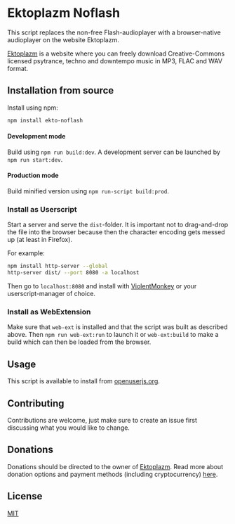 # Ektoplazm Noflash

This script replaces the non-free Flash-audioplayer with a browser-native audioplayer on the website Ektoplazm.

[Ektoplazm](http://ektoplazm.com) is a website where you can freely download Creative-Commons licensed psytrance, techno and downtempo music in MP3, FLAC and WAV format.

## Installation from source

Install using npm:

```bash
npm install ekto-noflash
```

#### Development mode

Build using `npm run build:dev`. A development server can be launched by `npm run start:dev`.

#### Production mode

Build minified version using `npm run-script build:prod`.

### Install as Userscript

Start a server and serve the `dist`-folder. It is important not to drag-and-drop the file into the browser because then the character encoding gets messed up (at least in Firefox).

For example:

```bash
npm install http-server --global
http-server dist/ --port 8080 -a localhost
```

Then go to `localhost:8080` and install with [ViolentMonkey](https://violentmonkey.github.io/) or your userscript-manager of choice.

### Install as WebExtension

Make sure that `web-ext` is installed and that the script was built as described above. Then `npm run web-ext:run` to launch it or `web-ext:build` to make a build which can then be loaded from the browser.

## Usage

This script is available to install from [openuserjs.org](https://openuserjs.org/scripts/temrix/Ektoplazm_Noflash).

## Contributing

Contributions are welcome, just make sure to create an issue first discussing what you would like to change.

## Donations

Donations should be directed to the owner of [Ektoplazm](http://ektoplazm.com). Read more about donation options and payment methods (including cryptocurrency) [here](http://www.ektoplazm.com/donate).

## License

[MIT](https://choosealicense.com/licenses/mit/)
